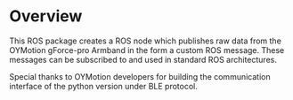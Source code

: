 # Overview
This ROS package creates a ROS node which publishes raw data from the OYMotion gForce-pro Armband in the form a custom ROS message.
These messages can be subscribed to and used in standard ROS architectures.

Special thanks to OYMotion developers for building the communication interface of the python version under BLE protocol.

